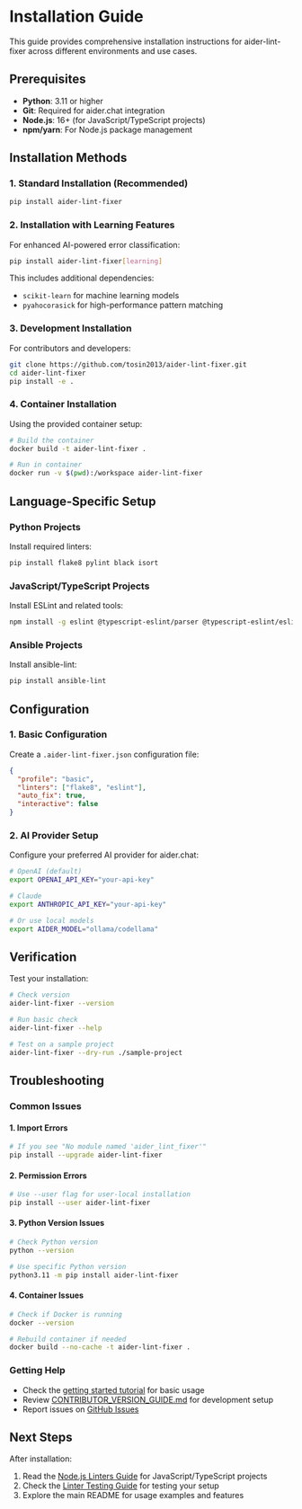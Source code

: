 # Installation Guide

This guide provides comprehensive installation instructions for aider-lint-fixer across different environments and use cases.

## Prerequisites

- **Python**: 3.11 or higher
- **Git**: Required for aider.chat integration
- **Node.js**: 16+ (for JavaScript/TypeScript projects)
- **npm/yarn**: For Node.js package management

## Installation Methods

### 1. Standard Installation (Recommended)

```bash
pip install aider-lint-fixer
```

### 2. Installation with Learning Features

For enhanced AI-powered error classification:

```bash
pip install aider-lint-fixer[learning]
```

This includes additional dependencies:
- `scikit-learn` for machine learning models
- `pyahocorasick` for high-performance pattern matching

### 3. Development Installation

For contributors and developers:

```bash
git clone https://github.com/tosin2013/aider-lint-fixer.git
cd aider-lint-fixer
pip install -e .
```

### 4. Container Installation

Using the provided container setup:

```bash
# Build the container
docker build -t aider-lint-fixer .

# Run in container
docker run -v $(pwd):/workspace aider-lint-fixer
```

## Language-Specific Setup

### Python Projects

Install required linters:

```bash
pip install flake8 pylint black isort
```

### JavaScript/TypeScript Projects

Install ESLint and related tools:

```bash
npm install -g eslint @typescript-eslint/parser @typescript-eslint/eslint-plugin
```

### Ansible Projects

Install ansible-lint:

```bash
pip install ansible-lint
```

## Configuration

### 1. Basic Configuration

Create a `.aider-lint-fixer.json` configuration file:

```json
{
  "profile": "basic",
  "linters": ["flake8", "eslint"],
  "auto_fix": true,
  "interactive": false
}
```

### 2. AI Provider Setup

Configure your preferred AI provider for aider.chat:

```bash
# OpenAI (default)
export OPENAI_API_KEY="your-api-key"

# Claude
export ANTHROPIC_API_KEY="your-api-key"

# Or use local models
export AIDER_MODEL="ollama/codellama"
```

## Verification

Test your installation:

```bash
# Check version
aider-lint-fixer --version

# Run basic check
aider-lint-fixer --help

# Test on a sample project
aider-lint-fixer --dry-run ./sample-project
```

## Troubleshooting

### Common Issues

#### 1. Import Errors

```bash
# If you see "No module named 'aider_lint_fixer'"
pip install --upgrade aider-lint-fixer
```

#### 2. Permission Errors

```bash
# Use --user flag for user-local installation
pip install --user aider-lint-fixer
```

#### 3. Python Version Issues

```bash
# Check Python version
python --version

# Use specific Python version
python3.11 -m pip install aider-lint-fixer
```

#### 4. Container Issues

```bash
# Check if Docker is running
docker --version

# Rebuild container if needed
docker build --no-cache -t aider-lint-fixer .
```

### Getting Help

- Check the [getting started tutorial](./tutorials/getting-started.md) for basic usage
- Review [CONTRIBUTOR_VERSION_GUIDE.md](./CONTRIBUTOR_VERSION_GUIDE.md) for development setup
- Report issues on [GitHub Issues](https://github.com/tosin2013/aider-lint-fixer/issues)

## Next Steps

After installation:

1. Read the [Node.js Linters Guide](./NODEJS_LINTERS_GUIDE.md) for JavaScript/TypeScript projects
2. Check the [Linter Testing Guide](./LINTER_TESTING_GUIDE.md) for testing your setup
3. Explore the main README for usage examples and features